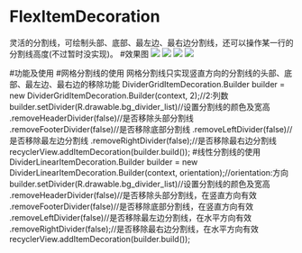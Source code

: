 # FlexItemDecoration
灵活的分割线，可绘制头部、底部、最左边、最右边分割线，还可以操作某一行的分割线高度(不过暂时没实现)。
#效果图
![](https://github.com/ckrgithub/FlexItemDecoration/blob/master/screenshot/Screenshot_1.png)
![](https://github.com/ckrgithub/FlexItemDecoration/blob/master/screenshot/Screenshot_2.png)
![](https://github.com/ckrgithub/FlexItemDecoration/blob/master/screenshot/Screenshot_3.png)
![](https://github.com/ckrgithub/FlexItemDecoration/blob/master/screenshot/Screenshot_4.png)

#功能及使用
	#网格分割线的使用
		网格分割线只实现竖直方向的分割线的头部、底部、最左边、最右边的移除功能
		DividerGridItemDecoration.Builder builder = new DividerGridItemDecoration.Builder(context, 2);//2:列数
        builder.setDivider(R.drawable.bg_divider_list)//设置分割线的颜色及宽高
                .removeHeaderDivider(false)//是否移除头部分割线
                .removeFooterDivider(false)//是否移除底部分割线
                .removeLeftDivider(false)//是否移除最左边分割线
                .removeRightDivider(false);//是否移除最右边分割线
        recyclerView.addItemDecoration(builder.build());
	#线性分割线的使用
		DividerLinearItemDecoration.Builder builder = new DividerLinearItemDecoration.Builder(context, orientation);//orientation:方向
        builder.setDivider(R.drawable.bg_divider_list)//设置分割线的颜色及宽高
                .removeHeaderDivider(false)//是否移除头部分割线，在竖直方向有效
                .removeFooterDivider(false)//是否移除底部分割线，在竖直方向有效
                .removeLeftDivider(false)//是否移除最左边分割线，在水平方向有效
                .removeRightDivider(false);//是否移除最右边分割线，在水平方向有效
        recyclerView.addItemDecoration(builder.build());
